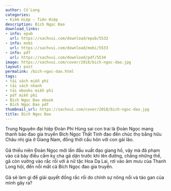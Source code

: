 ```yaml
---
author: Cổ Long
categories:
- Kiếm Hiệp - Tiên Hiệp
description: Bích Ngọc Đao
download_links:
- info: epub
  url: https://sachvui.com/download/epub/5532
- info: mobi
  url: https://sachvui.com/download/mobi/5533
- info: pdf
  url: https://sachvui.com/download/pdf/5534
image: https://sachvui.com/cover/2018/bich-ngoc-dao.jpg
layout: post
permalink: /bich-ngoc-dao.html
tags:
- tải sách miễn phí
- tải sách nhanh
- tải ebooks miễn phí
- pdf miễn phí
- Bích Ngọc Đao ebook
- Bích Ngọc Đao pdf
thumbnail_url: https://sachvui.com/cover/2018/bich-ngoc-dao.jpg
title: Bích Ngọc Đao
---
```


 <div class="item-desc text-justify"> <p>Trung Nguyên đại hiệp Đoàn Phi Hùng sai con trai là Đoàn Ngọc mang thanh bảo đao gia truyền Bích Ngọc Thất Tinh đao đến chúc thọ bằng hữu Châu nhị gia ở Giang Nam, đồng thời cầu hôn với con gái lão.<br><br>Gã thiếu niên Đoàn Ngọc mới lần đầu xuất đạo giang hồ, vậy mà đã phạm vào cả bảy điều cấm kỵ cha gã dặn trước khi lên đường, chẳng những thế, gã còn vướng vào rắc rối với ả nữ tặc Hoa Dạ Lai, rơi vào âm mưu của Thanh Long hội, đến nỗi mất cả Bích Ngọc đao gia truyền.<br><br>Gã sẽ làm gì để giải quyết đống rắc rối do chính sự nông nổi và táo gan của mình gây ra?</p> </div>